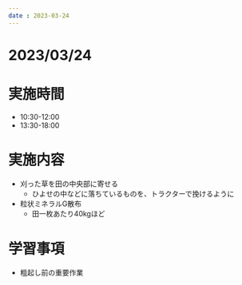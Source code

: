 ```yaml
---
date : 2023-03-24
---
```


# 2023/03/24

# 実施時間
- 10:30-12:00
- 13:30-18:00

# 実施内容
- 刈った草を田の中央部に寄せる
    - ひよせの中などに落ちているものを、トラクターで挽けるように
- 粒状ミネラルG散布
    - 田一枚あたり40kgほど

# 学習事項
- 粗起し前の重要作業